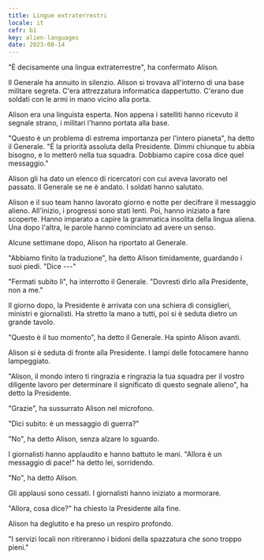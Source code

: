 ```yaml
---
title: Lingue extraterrestri
locale: it
cefr: b1
key: alien-languages
date: 2023-08-14
---
```


"È decisamente una lingua extraterrestre", ha confermato Alison.

Il Generale ha annuito in silenzio. Alison si trovava all'interno di una base militare segreta. C'era attrezzatura informatica dappertutto. C'erano due soldati con le armi in mano vicino alla porta.

Alison era una linguista esperta. Non appena i satelliti hanno ricevuto il segnale strano, i militari l'hanno portata alla base.

"Questo è un problema di estrema importanza per l'intero pianeta", ha detto il Generale. "È la priorità assoluta della Presidente. Dimmi chiunque tu abbia bisogno, e lo metterò nella tua squadra. Dobbiamo capire cosa dice quel messaggio."

Alison gli ha dato un elenco di ricercatori con cui aveva lavorato nel passato. Il Generale se ne è andato. I soldati hanno salutato.

Alison e il suo team hanno lavorato giorno e notte per decifrare il messaggio alieno. All'inizio, i progressi sono stati lenti. Poi, hanno iniziato a fare scoperte. Hanno imparato a capire la grammatica insolita della lingua aliena. Una dopo l'altra, le parole hanno cominciato ad avere un senso.

Alcune settimane dopo, Alison ha riportato al Generale.

"Abbiamo finito la traduzione", ha detto Alison timidamente, guardando i suoi piedi. "Dice ---"

"Fermati subito lì", ha interrotto il Generale. "Dovresti dirlo alla Presidente, non a me."

Il giorno dopo, la Presidente è arrivata con una schiera di consiglieri, ministri e giornalisti. Ha stretto la mano a tutti, poi si è seduta dietro un grande tavolo.

"Questo è il tuo momento", ha detto il Generale. Ha spinto Alison avanti.

Alison si è seduta di fronte alla Presidente. I lampi delle fotocamere hanno lampeggiato.

"Alison, il mondo intero ti ringrazia e ringrazia la tua squadra per il vostro diligente lavoro per determinare il significato di questo segnale alieno", ha detto la Presidente.

"Grazie", ha sussurrato Alison nel microfono.

"Dìci subito: è un messaggio di guerra?"

"No", ha detto Alison, senza alzare lo sguardo.

I giornalisti hanno applaudito e hanno battuto le mani. "Allora è un messaggio di pace!" ha detto lei, sorridendo.

"No", ha detto Alison.

Gli applausi sono cessati. I giornalisti hanno iniziato a mormorare.

"Allora, cosa dice?" ha chiesto la Presidente alla fine.

Alison ha deglutito e ha preso un respiro profondo.

"I servizi locali non ritireranno i bidoni della spazzatura che sono troppo pieni."